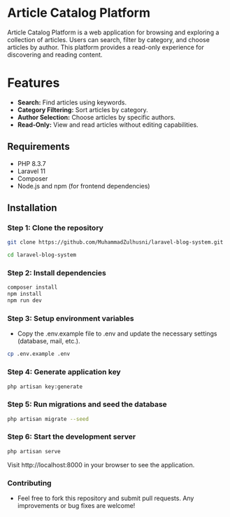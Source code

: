 # Article Catalog Platform

Article Catalog Platform is a web application for browsing and exploring a collection of articles. Users can search, filter by category, and choose articles by author. This platform provides a read-only experience for discovering and reading content.

# Features
- **Search:** Find articles using keywords.
- **Category Filtering:** Sort articles by category.
- **Author Selection:** Choose articles by specific authors.
- **Read-Only:** View and read articles without editing capabilities.

## Requirements

- PHP 8.3.7
- Laravel 11
- Composer
- Node.js and npm (for frontend dependencies)

## Installation

### Step 1: Clone the repository

```bash
git clone https://github.com/MuhammadZulhusni/laravel-blog-system.git
```

```bash
cd laravel-blog-system
```

### Step 2: Install dependencies

```bash
composer install
npm install
npm run dev
```
### Step 3: Setup environment variables
- Copy the .env.example file to .env and update the necessary settings (database, mail, etc.).
  
```bash
cp .env.example .env
```

### Step 4: Generate application key
```bash
php artisan key:generate
```
### Step 5: Run migrations and seed the database
```bash
php artisan migrate --seed
```

### Step 6: Start the development server
```bash
php artisan serve
```
Visit http://localhost:8000 in your browser to see the application.


### Contributing
- Feel free to fork this repository and submit pull requests. Any improvements or bug fixes are welcome!




